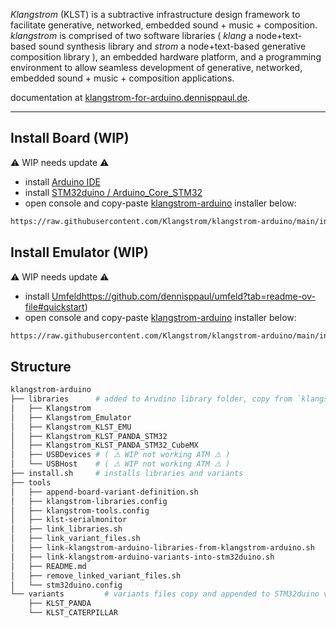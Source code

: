*Klangstrom* (KLST) is a subtractive infrastructure design framework to facilitate generative, networked, embedded sound + music + composition. *klangstrom* is comprised of two software libraries ( *klang* a node+text-based sound synthesis library and *strom* a node+text-based generative composition library ), an embedded hardware platform, and a programming environment to allow seamless development of generative, networked, embedded sound + music + composition applications.

documentation at [klangstrom-for-arduino.dennisppaul.de](https://klangstrom-for-arduino.dennisppaul.de).

---

## Install Board (WIP)

⚠️ WIP needs update ⚠️

- install [Arduino IDE](https://www.arduino.cc/en/software/#ide)
- install [STM32duino / Arduino_Core_STM32](https://github.com/stm32duino/Arduino_Core_STM32?tab=readme-ov-file#getting-started)
- open console and copy-paste [klangstrom-arduino](https://github.com/Klangstrom/klangstrom-arduino) installer below:

```sh
https://raw.githubusercontent.com/Klangstrom/klangstrom-arduino/main/install.sh)"` ( <- ⚠️ WIP not finished ⚠️ )
```

## Install Emulator (WIP)

⚠️ WIP needs update ⚠️

- install [Umfeld](https://github.com/dennisppaul/umfeld)https://github.com/dennisppaul/umfeld?tab=readme-ov-file#quickstart)
- open console and copy-paste [klangstrom-arduino](https://github.com/Klangstrom/klangstrom-arduino) installer below:

```sh
https://raw.githubusercontent.com/Klangstrom/klangstrom-arduino/main/install.sh)"` ( <- ⚠️ WIP not finished ⚠️ )
```

## Structure

```sh
klangstrom-arduino
├── libraries      # added to Arudino library folder, copy from `klangstrom-libraries`
│   ├── Klangstrom
│   ├── Klangstrom_Emulator
│   ├── Klangstrom_KLST_EMU
│   ├── Klangstrom_KLST_PANDA_STM32
│   ├── Klangstrom_KLST_PANDA_STM32_CubeMX
│   ├── USBDevices # ( ⚠️ WIP not working ATM ⚠️ )
│   └── USBHost    # ( ⚠️ WIP not working ATM ⚠️ )
├── install.sh     # installs libraries and variants
├── tools
│   ├── append-board-variant-definition.sh
│   ├── klangstrom-libraries.config
│   ├── klangstrom-tools.config
│   ├── klst-serialmonitor
│   ├── link_libraries.sh
│   ├── link_variant_files.sh
│   ├── link-klangstrom-arduino-libraries-from-klangstrom-arduino.sh
│   ├── link-klangstrom-arduino-variants-into-stm32duino.sh
│   ├── README.md
│   ├── remove_linked_variant_files.sh
│   └── stm32duino.config
└── variants         # variants files copy and appended to STM32duino via script 
    ├── KLST_PANDA 
    └── KLST_CATERPILLAR
```

